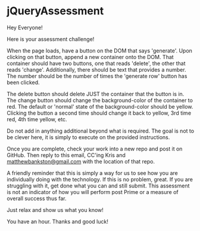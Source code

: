 # jQueryAssessment
Hey Everyone!

Here is your assessment challenge!

When the page loads, have a button on the DOM that says 'generate'. Upon clicking on that button, append a new container onto the DOM. That container should have two buttons, one that reads 'delete', the other that reads 'change'. Additionally, there should be text that provides a number. The number should be the number of times the 'generate row' button has been clicked.

The delete button should delete JUST the container that the button is in. The change button should change the background-color of the container to red. The default or 'normal' state of the background-color should be yellow. Clicking the button a second time should change it back to yellow, 3rd time red, 4th time yellow, etc. 

Do not add in anything additional beyond what is required. The goal is not to be clever here, it is simply to execute on the provided instructions.

Once you are complete, check your work into a new repo and post it on GitHub. Then reply to this email, CC'ing Kris and matthewbankston@gmail.com with the location of that repo.

A friendly reminder that this is simply a way for us to see how you are individually doing with the technology. If this is no problem, great. If you are struggling with it, get done what you can and still submit. This assessment is not an indicator of how you will perform post Prime or a measure of overall success thus far. 

Just relax and show us what you know!

You have an hour.
Thanks and good luck!
